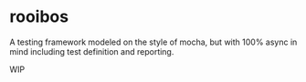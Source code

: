 # rooibos
A testing framework modeled on the style of mocha, but with 100% async in mind including test definition and reporting.

WIP

